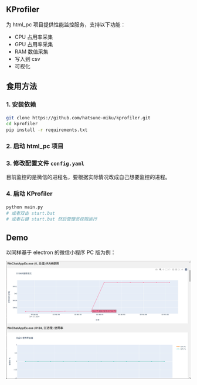 ## KProfiler

为 html_pc 项目提供性能监控服务，支持以下功能：

- CPU 占用率采集
- GPU 占用率采集
- RAM 数值采集
- 写入到 csv
- 可视化

## 食用方法

### 1. 安装依赖

```bash
git clone https://github.com/hatsune-miku/kprofiler.git
cd kprofiler
pip install -r requirements.txt
```

### 2. 启动 html_pc 项目

### 3. 修改配置文件 `config.yaml`

目前监控的是微信的进程名，要根据实际情况改成自己想要监控的进程。

### 4. 启动 KProfiler

```bash
python main.py
# 或者双击 start.bat
# 或者右键 start.bat 然后管理员权限运行
```

## Demo

以同样基于 electron 的微信小程序 PC 版为例：

![Demo 1](doc/demo1.jpg)
